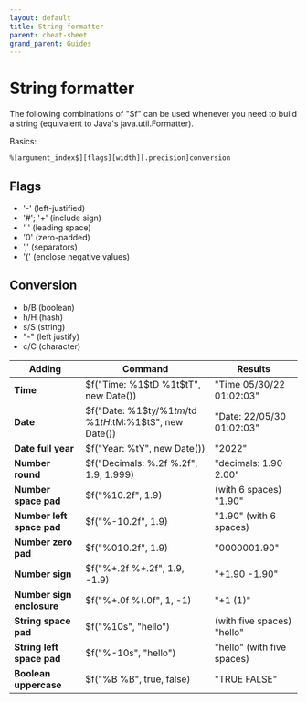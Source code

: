 ```yaml
---
layout: default
title: String formatter
parent: cheat-sheet
grand_parent: Guides
---
```


# String formatter

The following combinations of "$f" can be used whenever you need to build a string (equivalent to Java's java.util.Formatter).

Basics:

````
%[argument_index$][flags][width][.precision]conversion
````

## Flags

* '-' (left-justified)
* '#'; '+' (include sign)
* ' ' (leading space)
* '0' (zero-padded)
* ',' (separators)
* '(' (enclose negative values)

## Conversion

* b/B (boolean)
* h/H (hash)
* s/S (string)
* "-" (left justify)
* c/C (character)       

| Adding | Command | Results |
|--------|---------|---------|
| **Time**   | $f("Time: %1$tD %1t$tT", new Date()) | "Time 05/30/22 01:02:03" |
| **Date**   | $f("Date: %1$ty/%1$tm/%1$td %1$tH:%1$tM:%1$tS", new Date()) | "Date: 22/05/30 01:02:03" |
| **Date full year** | $f("Year: %tY", new Date()) | "2022" |
| **Number round** | $f("Decimals: %.2f %.2f", 1.9, 1.999) | "decimals: 1.90 2.00" |
| **Number space pad** | $f("%10.2f", 1.9) | (with 6 spaces) "1.90" |
| **Number left space pad** | $f("%-10.2f", 1.9) | "1.90" (with 6 spaces) |
| **Number zero pad** | $f("%010.2f", 1.9) | "0000001.90" |
| **Number sign** | $f("%+.2f %+.2f", 1.9, -1.9) | "+1.90 -1.90" |
| **Number sign enclosure** | $f("%+.0f %(.0f", 1, -1) | "+1 (1)" |
| **String space pad** | $f("%10s", "hello") | (with five spaces) "hello" |
| **String left space pad** | $f("%-10s", "hello") | "hello" (with five spaces) |
| **Boolean uppercase** | $f("%B %B", true, false) | "TRUE FALSE" |
